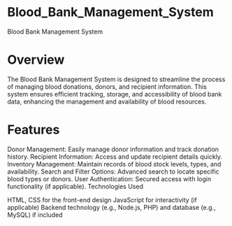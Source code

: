 # Blood_Bank_Management_System
Blood Bank Management System
# Overview
The Blood Bank Management System is designed to streamline the process of managing blood donations, donors, and recipient information. This system ensures efficient tracking, storage, and accessibility of blood bank data, enhancing the management and availability of blood resources.

# Features

Donor Management: Easily manage donor information and track donation history.
Recipient Information: Access and update recipient details quickly.
Inventory Management: Maintain records of blood stock levels, types, and availability.
Search and Filter Options: Advanced search to locate specific blood types or donors.
User Authentication: Secured access with login functionality (if applicable).
Technologies Used

HTML, CSS for the front-end design
JavaScript for interactivity (if applicable)
Backend technology (e.g., Node.js, PHP) and database (e.g., MySQL) if included
